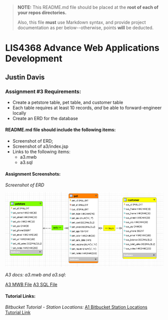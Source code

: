 > **NOTE:** This README.md file should be placed at the **root of each of your repos directories.**
>
>Also, this file **must** use Markdown syntax, and provide project documentation as per below--otherwise, points **will** be deducted.
>

# LIS4368 Advance Web Applications Development

## Justin Davis

### Assignment #3 Requirements:

* Create a petstore table, pet table, and customer table
* Each table requires at least 10 records, *and* be able to forward-engineer locally
* Create an ERD for the database

#### README.md file should include the following items:

* Screenshot of ERD;
* Screenshot of a3/index.jsp
* Links to the following items:
    * a3.mwb
    * a3.sql

#### Assignment Screenshots:

*Screenshot of ERD*

![A3 ERD Screenshot](img/erd.png "ERD based upon A3 requirements")

*A3 docs: a3.mwb and a3.sql*:

[A3 MWB File](docs/a3/lis4368_a3.mwb "A3 ERD in .mwb format")
[A3 SQL File](docs/lis4368_a3.sql "A3 SQL Script")

#### Tutorial Links:

*Bitbucket Tutorial - Station Locations:*
[A1 Bitbucket Station Locations Tutorial Link](https://bitbucket.org/jd19z/bitbucketstationlocations/ "Bitbucket Station Locations")